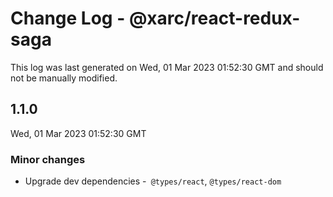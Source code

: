# Change Log - @xarc/react-redux-saga

This log was last generated on Wed, 01 Mar 2023 01:52:30 GMT and should not be manually modified.

## 1.1.0
Wed, 01 Mar 2023 01:52:30 GMT

### Minor changes

- Upgrade dev dependencies -` @types/react`, `@types/react-dom`

